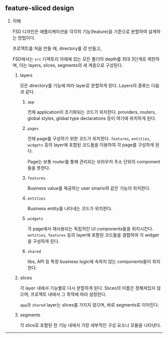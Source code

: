 ## feature-sliced design

1. 이해

   FSD 디자인은 애플리케이션을 각각의 기능(feature)을 기준으로 분할하여 설계하는 방법이다.

   프로젝트를 처음 만들 때, directory를 걍 만들고,

   FSD에서는 `src` 디렉토리 아래에 있는 모든 폴더의 depth를 최대 3단계로 제한하며, 이는 layers, slices, segments의 세 계층으로 구성된다.

   1. layers

      모든 directory를 기능에 따라 layer로 분할하게 된다. Layers의 종류는 다음과 같다.

      1. `app`

         전체 application이 초기화되는 코드가 위치한다. providers, routers, global styles, global type declarations 등이 여기에 위치하게 된다.

      2. `pages`

         전체 page를 구성하기 위한 코드가 위치한다. `features`, `entities`, `widgets` 등의 layer에 포함된 코드들을 이용하여 각 page를 구성하게 된다.

         Page는 보통 router를 통해 관리되는 브라우저 주소 단위의 component들을 뜻한다.

      3. `features`

         Business value를 제공하는 user sinario와 같은 기능이 위치한다.

      4. `entities`

         Business entity를 나타내는 코드가 위치한다.

      5. `widgets`

         각 page에서 재사용되는 독립적인 UI components들을 위치시킨다. `entities`, `features` 등의 layer에 포함된 코드들을 결합하여 각 widget을 구성하게 된다.

      6. `shared`

         libs, API 등 특정 business logic에 속하지 않는 components들이 위치한다.

   2. slices

      각 layer 내에서 기능별로 다시 분할하게 된다. Slices의 이름은 정해져있지 않으며, 프로젝트 내에서 그 목적에 따라 설정된다.

      `app`과 `shared` layer는 slices를 가지지 않으며, 바로 segments로 이어진다.

   3. segments

      각 slice로 포함된 한 기능 내에서 가장 세부적인 구성 요소나 모듈을 나타낸다.

---
